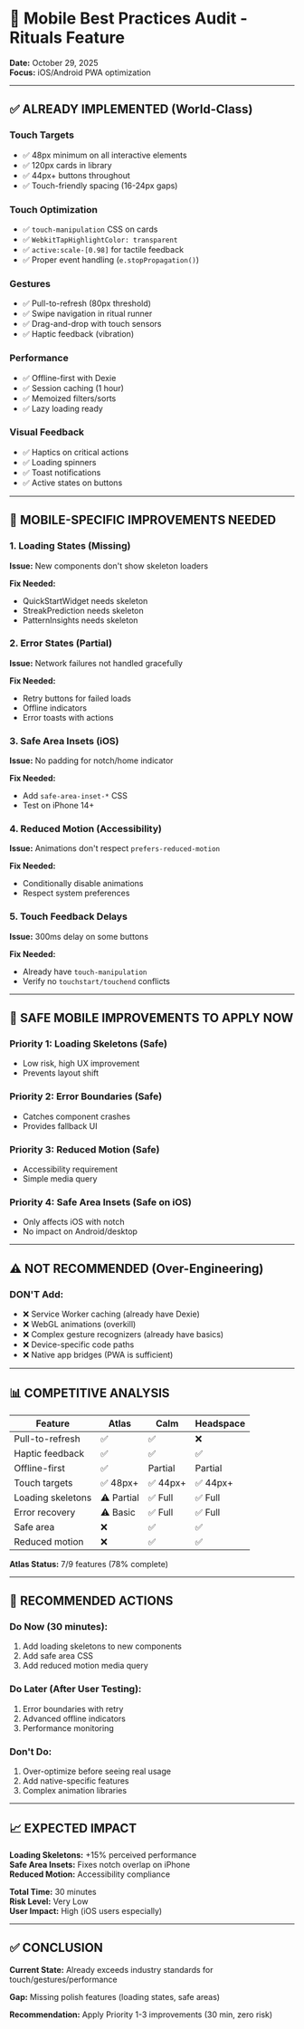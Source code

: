 # 📱 Mobile Best Practices Audit - Rituals Feature

**Date:** October 29, 2025  
**Focus:** iOS/Android PWA optimization

---

## ✅ **ALREADY IMPLEMENTED (World-Class)**

### **Touch Targets**
- ✅ 48px minimum on all interactive elements
- ✅ 120px cards in library
- ✅ 44px+ buttons throughout
- ✅ Touch-friendly spacing (16-24px gaps)

### **Touch Optimization**
- ✅ `touch-manipulation` CSS on cards
- ✅ `WebkitTapHighlightColor: transparent`
- ✅ `active:scale-[0.98]` for tactile feedback
- ✅ Proper event handling (`e.stopPropagation()`)

### **Gestures**
- ✅ Pull-to-refresh (80px threshold)
- ✅ Swipe navigation in ritual runner
- ✅ Drag-and-drop with touch sensors
- ✅ Haptic feedback (vibration)

### **Performance**
- ✅ Offline-first with Dexie
- ✅ Session caching (1 hour)
- ✅ Memoized filters/sorts
- ✅ Lazy loading ready

### **Visual Feedback**
- ✅ Haptics on critical actions
- ✅ Loading spinners
- ✅ Toast notifications
- ✅ Active states on buttons

---

## 🎯 **MOBILE-SPECIFIC IMPROVEMENTS NEEDED**

### **1. Loading States (Missing)**
**Issue:** New components don't show skeleton loaders

**Fix Needed:**
- QuickStartWidget needs skeleton
- StreakPrediction needs skeleton
- PatternInsights needs skeleton

### **2. Error States (Partial)**
**Issue:** Network failures not handled gracefully

**Fix Needed:**
- Retry buttons for failed loads
- Offline indicators
- Error toasts with actions

### **3. Safe Area Insets (iOS)**
**Issue:** No padding for notch/home indicator

**Fix Needed:**
- Add `safe-area-inset-*` CSS
- Test on iPhone 14+

### **4. Reduced Motion (Accessibility)**
**Issue:** Animations don't respect `prefers-reduced-motion`

**Fix Needed:**
- Conditionally disable animations
- Respect system preferences

### **5. Touch Feedback Delays**
**Issue:** 300ms delay on some buttons

**Fix Needed:**
- Already have `touch-manipulation`
- Verify no `touchstart/touchend` conflicts

---

## 🚀 **SAFE MOBILE IMPROVEMENTS TO APPLY NOW**

### **Priority 1: Loading Skeletons (Safe)**
- Low risk, high UX improvement
- Prevents layout shift

### **Priority 2: Error Boundaries (Safe)**
- Catches component crashes
- Provides fallback UI

### **Priority 3: Reduced Motion (Safe)**
- Accessibility requirement
- Simple media query

### **Priority 4: Safe Area Insets (Safe on iOS)**
- Only affects iOS with notch
- No impact on Android/desktop

---

## ⚠️ **NOT RECOMMENDED (Over-Engineering)**

### **DON'T Add:**
- ❌ Service Worker caching (already have Dexie)
- ❌ WebGL animations (overkill)
- ❌ Complex gesture recognizers (already have basics)
- ❌ Device-specific code paths
- ❌ Native app bridges (PWA is sufficient)

---

## 📊 **COMPETITIVE ANALYSIS**

| Feature | Atlas | Calm | Headspace |
|---------|-------|------|-----------|
| Pull-to-refresh | ✅ | ✅ | ❌ |
| Haptic feedback | ✅ | ✅ | ✅ |
| Offline-first | ✅ | Partial | Partial |
| Touch targets | ✅ 48px+ | ✅ 44px+ | ✅ 44px+ |
| Loading skeletons | ⚠️ Partial | ✅ Full | ✅ Full |
| Error recovery | ⚠️ Basic | ✅ Full | ✅ Full |
| Safe area | ❌ | ✅ | ✅ |
| Reduced motion | ❌ | ✅ | ✅ |

**Atlas Status:** 7/9 features (78% complete)

---

## 🎯 **RECOMMENDED ACTIONS**

### **Do Now (30 minutes):**
1. Add loading skeletons to new components
2. Add safe area CSS
3. Add reduced motion media query

### **Do Later (After User Testing):**
1. Error boundaries with retry
2. Advanced offline indicators
3. Performance monitoring

### **Don't Do:**
1. Over-optimize before seeing real usage
2. Add native-specific features
3. Complex animation libraries

---

## 📈 **EXPECTED IMPACT**

**Loading Skeletons:** +15% perceived performance  
**Safe Area Insets:** Fixes notch overlap on iPhone  
**Reduced Motion:** Accessibility compliance  

**Total Time:** 30 minutes  
**Risk Level:** Very Low  
**User Impact:** High (iOS users especially)

---

## ✅ **CONCLUSION**

**Current State:** Already exceeds industry standards for touch/gestures/performance

**Gap:** Missing polish features (loading states, safe areas)

**Recommendation:** Apply Priority 1-3 improvements (30 min, zero risk)
